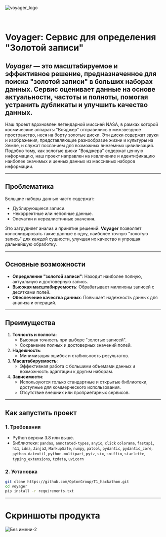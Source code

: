 
![voyager_logo](https://github.com/user-attachments/assets/b2abcbbf-693a-453e-a023-961b849fed9a)


﻿
# Voyager: Сервис для определения "Золотой записи"
*Voyager* — это масштабируемое и эффективное решение, предназначенное для поиска "золотой записи" в больших наборах данных. Сервис оценивает данные на основе актуальности, частоты и полноты, помогая устранить дубликаты и улучшить качество данных.
---
Наш проект вдохновлен легендарной миссией NASA, в рамках которой космические аппараты "Вояджер" отправились в межзвездное пространство, неся на борту золотые диски. Эти диски содержат звуки и изображения, представляющие разнообразие жизни и культуры на Земле, и служат посланием для возможных внеземных цивилизаций. 
Подобно тому, как золотые диски "Вояджера" содержат ценную информацию, наш проект направлен на извлечение и идентификацию наиболее значимых и ценных данных из массивных наборов информации.

---

## Проблематика

Большие наборы данных часто содержат:
- Дублирующиеся записи.
- Некорректные или неполные данные.
- Опечатки и нереалистичные значения.

Это затрудняет анализ и принятие решений. **Voyager** позволяет консолидировать такие данные в одну, наиболее точную "золотую запись" для каждой сущности, улучшая их качество и упрощая дальнейшую обработку.

---

## Основные возможности
- **Определение "золотой записи"**: Находит наиболее полную, актуальную и достоверную запись.
- **Высокая масштабируемость**: Обрабатывает миллионы записей с десятками полей.
- **Обеспечение качества данных**: Повышает надежность данных для анализа и операций.

---

## Преимущества
1. **Точность и полнота**:
   - Высокая точность при выборе "золотых записей".
   - Сохранение полных и достоверных значений полей.
2. **Надежность**:
   - Минимизация ошибок и стабильность результатов.
3. **Масштабируемость**:
   - Эффективная работа с большими объемами данных и возможность адаптации к другим наборам.
4. **Зависимости**:
   - Используются только стандартные и открытые библиотеки, доступные для коммерческого использования.
   - Отсутствие внешних или проприетарных сервисов.

---

## Как запустить проект

### 1. **Требования**
   - Python версии 3.8 или выше.
   - Библиотеки: `pandas`, `annotated-types`, `anyio`, `click`
`colorama`,
`fastapi`,
`h11`,
`idna`,
`Jinja2`,
`MarkupSafe`,
`numpy`,
`patool`,
`pydantic`,
`pydantic_core`,
`python-dateutil`,
`python-multipart`,
`pytz`,
`six`,
`sniffio`,
`starlette`,
`typing_extensions`,
`tzdata`,
`uvicorn`

### 2. **Установка**
   ```bash
   git clone https://github.com/OptonGroup/T1_hackathon.git
   cd voyager
   pip install -r requirements.txt
   ```
---
# Скриншоты продукта


![Без имени-2](https://github.com/user-attachments/assets/3f733032-120c-4c29-8b6c-75c9bda99957)
